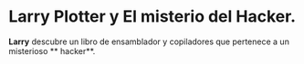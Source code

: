 # Larry Plotter y  El misterio del Hacker.

**Larry** descubre un libro de ensamblador y copiladores que pertenece a un misterioso ** hacker**.

